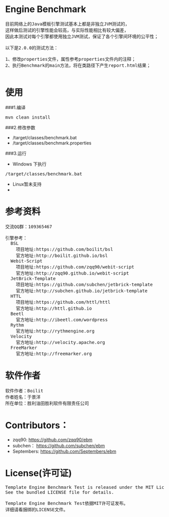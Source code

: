 Engine Benchmark
===
<pre>
目前网络上的Java模板引擎测试基本上都是非独立JVM测试的，
这样做后测试的引擎性能会较高，与实际性能相比有较大偏差，
因此本测试对每个引擎都使用独立JVM测试，保证了各个引擎间环境的公平性；

以下是2.0.0的测试方法：

1、修改properties文件，属性参考properties文件内的注释；
2、执行Benchmark的main方法，将在类路径下产生report.html结果；

</pre>

使用
===
###1.编译
<pre>
mvn clean install
</pre>

###2.修改参数
+ /target/classes/benchmark.bat
+ /target/classes/benchmark.properties

###3.运行
+ Windows 下执行
<pre>
/target/classes/benchmark.bat
</pre>
+ Linux暂未支持
+ 

参考资料
===
<pre>
交流QQ群：109365467

引擎参考：
  BSL
    项目地址:https://github.com/boilit/bsl
    官方地址:http://boilit.github.io/bsl
  Webit-Script
    项目地址:https://github.com/zqq90/webit-script
    官方地址:http://zqq90.github.io/webit-script
  JetBrick-Template
    项目地址:https://github.com/subchen/jetbrick-template
    官方地址:http://subchen.github.io/jetbrick-template
  HTTL
    项目地址:https://github.com/httl/httl
    官方地址:http://httl.github.io
  Beetl
    官方地址:http://ibeetl.com/wordpress
  Rythm
    官方地址:http://rythmengine.org
  Velocity
    官方地址:http://velocity.apache.org
  FreeMarker
    官方地址:http://freemarker.org
</pre>

软件作者
===
<pre>
软件作者：Boilit
作者姓名：于景洋
所在单位：胜利油田胜利软件有限责任公司
</pre>


Contributors：
==============

* zqq90: https://github.com/zqq90/ebm
* subchen： https://github.com/subchen/ebm
* Septembers: https://github.com/Septembers/ebm

License(许可证)
===
<pre>
Template Engine Benchmark Test is released under the MIT License. 
See the bundled LICENSE file for details.

Template Engine Benchmark Test依据MIT许可证发布。
详细请看捆绑的LICENSE文件。
</pre>

